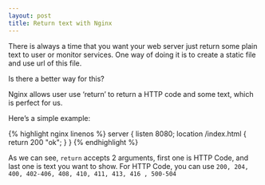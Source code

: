 ```yaml
---
layout: post
title: Return text with Nginx
---
```

There is always a time that you want your web server just return some plain text to user or monitor services. One way of doing it is to create a static file and use url of this file.

Is there a better way for this?

Nginx allows user use ‘return’ to return a HTTP code and some text, which is perfect for us.

Here’s a simple example:

{% highlight nginx linenos %}
server {
    listen 8080;
    location /index.html {
        return 200 "ok";
    }
}
{% endhighlight %}

As we can see, `return` accepts 2 arguments, first one is HTTP Code, and last one is text you want to show. For HTTP Code, you can use `200, 204, 400, 402-406, 408, 410, 411, 413, 416 , 500-504`